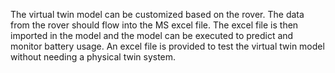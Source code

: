 The virtual twin model can be customized based on the rover.
The data from the rover should flow into the MS excel file.
The excel file is then imported in the model and the model can be executed to predict and monitor battery usage.
An excel file is provided to test the virtual twin model without needing a physical twin system.

